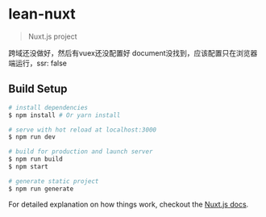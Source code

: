 # lean-nuxt

> Nuxt.js project

跨域还没做好，然后有vuex还没配置好
document没找到，应该配置只在浏览器端运行，ssr: false

## Build Setup

``` bash
# install dependencies
$ npm install # Or yarn install

# serve with hot reload at localhost:3000
$ npm run dev

# build for production and launch server
$ npm run build
$ npm start

# generate static project
$ npm run generate
```

For detailed explanation on how things work, checkout the [Nuxt.js docs](https://github.com/nuxt/nuxt.js).
